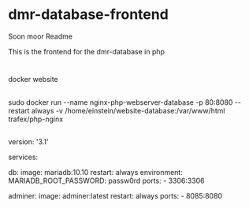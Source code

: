 # dmr-database-frontend

Soon moor Readme


This is the frontend for the dmr-database in php

#
docker website

##
sudo docker run --name nginx-php-webserver-database -p 80:8080 --restart always -v /home/einstein/website-database:/var/www/html trafex/php-nginx


##
version: '3.1'

services:

  db:
    image: mariadb:10.10
    restart: always
    environment:
      MARIADB_ROOT_PASSWORD: passw0rd
    ports:
      - 3306:3306

  adminer:
    image: adminer:latest
    restart: always
    ports:
      - 8085:8080
